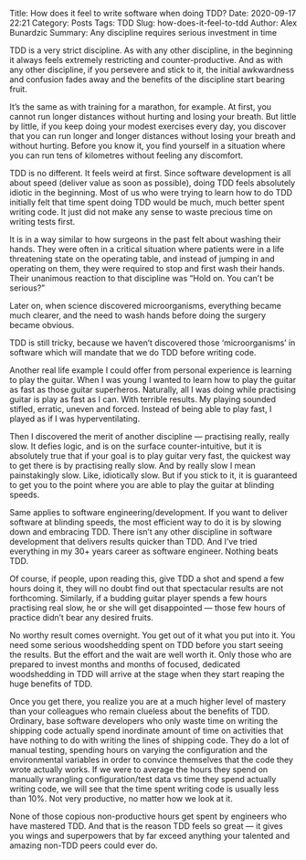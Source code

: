 Title: How does it feel to write software when doing TDD?
Date: 2020-09-17 22:21
Category: Posts
Tags: TDD
Slug: how-does-it-feel-to-tdd
Author: Alex Bunardzic
Summary: Any discipline requires serious investment in time

TDD is a very strict discipline. As with any other discipline, in the beginning it always feels extremely restricting and counter-productive. And as with any other discipline, if you persevere and stick to it, the initial awkwardness and confusion fades away and the benefits of the discipline start bearing fruit.

It’s the same as with training for a marathon, for example. At first, you cannot run longer distances without hurting and losing your breath. But little by little, if you keep doing your modest exercises every day, you discover that you can run longer and longer distances without losing your breath and without hurting. Before you know it, you find yourself in a situation where you can run tens of kilometres without feeling any discomfort.

TDD is no different. It feels weird at first. Since software development is all about speed (deliver value as soon as possible), doing TDD feels absolutely idiotic in the beginning. Most of us who were trying to learn how to do TDD initially felt that time spent doing TDD would be much, much better spent writing code. It just did not make any sense to waste precious time on writing tests first.

It is in a way similar to how surgeons in the past felt about washing their hands. They were often in a critical situation where patients were in a life threatening state on the operating table, and instead of jumping in and operating on them, they were required to stop and first wash their hands. Their unanimous reaction to that discipline was “Hold on. You can’t be serious?”

Later on, when science discovered microorganisms, everything became much clearer, and the need to wash hands before doing the surgery became obvious.

TDD is still tricky, because we haven’t discovered those ‘microorganisms’ in software which will mandate that we do TDD before writing code.

Another real life example I could offer from personal experience is learning to play the guitar. When I was young I wanted to learn how to play the guitar as fast as those guitar superheros. Naturally, all I was doing while practising guitar is play as fast as I can. With terrible results. My playing sounded stifled, erratic, uneven and forced. Instead of being able to play fast, I played as if I was hyperventilating.

Then I discovered the merit of another discipline — practising really, really slow. It defies logic, and is on the surface counter-intuitive, but it is absolutely true that if your goal is to play guitar very fast, the quickest way to get there is by practising really slow. And by really slow I mean painstakingly slow. Like, idiotically slow. But if you stick to it, it is guaranteed to get you to the point where you are able to play the guitar at blinding speeds.

Same applies to software engineering/development. If you want to deliver software at blinding speeds, the most efficient way to do it is by slowing down and embracing TDD. There isn’t any other discipline in software development that delivers results quicker than TDD. And I’ve tried everything in my 30+ years career as software engineer. Nothing beats TDD.

Of course, if people, upon reading this, give TDD a shot and spend a few hours doing it, they will no doubt find out that spectacular results are not forthcoming. Similarly, if a budding guitar player spends a few hours practising real slow, he or she will get disappointed — those few hours of practice didn’t bear any desired fruits.

No worthy result comes overnight. You get out of it what you put into it. You need some serious woodshedding spent on TDD before you start seeing the results. But the effort and the wait are well worth it. Only those who are prepared to invest months and months of focused, dedicated woodshedding in TDD will arrive at the stage when they start reaping the huge benefits of TDD.

Once you get there, you realize you are at a much higher level of mastery than your colleagues who remain clueless about the benefits of TDD. Ordinary, base software developers who only waste time on writing the shipping code actually spend inordinate amount of time on activities that have nothing to do with writing the lines of shipping code. They do a lot of manual testing, spending hours on varying the configuration and the environmental variables in order to convince themselves that the code they wrote actually works. If we were to average the hours they spend on manually wrangling configuration/test data vs time they spend actually writing code, we will see that the time spent writing code is usually less than 10%. Not very productive, no matter how we look at it.

None of those copious non-productive hours get spent by engineers who have mastered TDD. And that is the reason TDD feels so great — it gives you wings and superpowers that by far exceed anything your talented and amazing non-TDD peers could ever do.
<br /><br />
